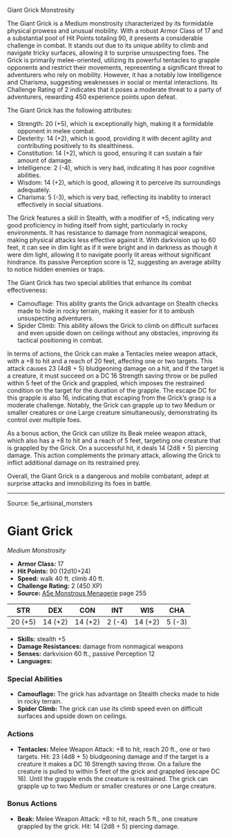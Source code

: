 <MonsterName/>Giant Grick</MonsterName>
<CreatureType/>Monstrosity</CreatureType>

<summary>The Giant Grick is a Medium monstrosity characterized by its formidable physical prowess and unusual mobility. With a robust Armor Class of 17 and a substantial pool of Hit Points totaling 90, it presents a considerable challenge in combat. It stands out due to its unique ability to climb and navigate tricky surfaces, allowing it to surprise unsuspecting foes. The Grick is primarily melee-oriented, utilizing its powerful tentacles to grapple opponents and restrict their movements, representing a significant threat to adventurers who rely on mobility. However, it has a notably low Intelligence and Charisma, suggesting weaknesses in social or mental interactions. Its Challenge Rating of 2 indicates that it poses a moderate threat to a party of adventurers, rewarding 450 experience points upon defeat.</summary>

<detail>

The Giant Grick has the following attributes: 
- Strength: 20 (+5), which is exceptionally high, making it a formidable opponent in melee combat.
- Dexterity: 14 (+2), which is good, providing it with decent agility and contributing positively to its stealthiness.
- Constitution: 14 (+2), which is good, ensuring it can sustain a fair amount of damage.
- Intelligence: 2 (-4), which is very bad, indicating it has poor cognitive abilities.
- Wisdom: 14 (+2), which is good, allowing it to perceive its surroundings adequately.
- Charisma: 5 (-3), which is very bad, reflecting its inability to interact effectively in social situations.

The Grick features a skill in Stealth, with a modifier of +5, indicating very good proficiency in hiding itself from sight, particularly in rocky environments. It has resistance to damage from nonmagical weapons, making physical attacks less effective against it. With darkvision up to 60 feet, it can see in dim light as if it were bright and in darkness as though it were dim light, allowing it to navigate poorly lit areas without significant hindrance. Its passive Perception score is 12, suggesting an average ability to notice hidden enemies or traps.

The Giant Grick has two special abilities that enhance its combat effectiveness:
- Camouflage: This ability grants the Grick advantage on Stealth checks made to hide in rocky terrain, making it easier for it to ambush unsuspecting adventurers.
- Spider Climb: This ability allows the Grick to climb on difficult surfaces and even upside down on ceilings without any obstacles, improving its tactical positioning in combat.

In terms of actions, the Grick can make a Tentacles melee weapon attack, with a +8 to hit and a reach of 20 feet, affecting one or two targets. This attack causes 23 (4d8 + 5) bludgeoning damage on a hit, and if the target is a creature, it must succeed on a DC 16 Strength saving throw or be pulled within 5 feet of the Grick and grappled, which imposes the restrained condition on the target for the duration of the grapple. The escape DC for this grapple is also 16, indicating that escaping from the Grick’s grasp is a moderate challenge. Notably, the Grick can grapple up to two Medium or smaller creatures or one Large creature simultaneously, demonstrating its control over multiple foes.

As a bonus action, the Grick can utilize its Beak melee weapon attack, which also has a +8 to hit and a reach of 5 feet, targeting one creature that is grappled by the Grick. On a successful hit, it deals 14 (2d8 + 5) piercing damage. This action complements the primary attack, allowing the Grick to inflict additional damage on its restrained prey.

Overall, the Giant Grick is a dangerous and mobile combatant, adept at surprise attacks and immobilizing its foes in battle.</detail>



---

Source: 5e_artisinal_monsters

# Giant Grick

*Medium* *Monstrosity*

- **Armor Class:** 17
- **Hit Points:** 90 (12d10+24)
- **Speed:** walk 40 ft. climb 40 ft.
- **Challenge Rating:** 2 (450 XP)
- **Source:** [A5e Monstrous Menagerie](https://enpublishingrpg.com/products/level-up-monstrous-menagerie-a5e) page 255

| STR | DEX | CON | INT | WIS | CHA |
| --- | --- | --- | --- | --- | --- |
| 20 (+5) | 14 (+2) | 14 (+2) | 2 (-4) | 14 (+2) | 5 (-3) |

- **Skills:** stealth +5
- **Damage Resistances:** damage from nonmagical weapons
- **Senses:** darkvision 60 ft., passive Perception 12
- **Languages:** 

### Special Abilities

- **Camouflage:** The grick has advantage on Stealth checks made to hide in rocky terrain.
- **Spider Climb:** The grick can use its climb speed even on difficult surfaces and upside down on ceilings.

### Actions

- **Tentacles:** Melee Weapon Attack: +8 to hit, reach 20 ft., one or two targets. Hit: 23 (4d8 + 5) bludgeoning damage  and if the target is a creature it makes a DC 16 Strength saving throw. On a failure  the creature is pulled to within 5 feet of the grick and grappled (escape DC 16). Until the grapple ends  the creature is restrained. The grick can grapple up to two Medium or smaller creatures or one Large creature.

### Bonus Actions

- **Beak:** Melee Weapon Attack: +8 to hit, reach 5 ft., one creature grappled by the grick. Hit: 14 (2d8 + 5) piercing damage.




